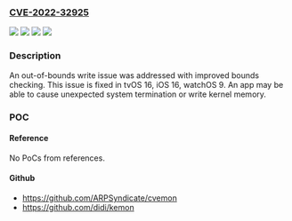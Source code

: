 ### [CVE-2022-32925](https://cve.mitre.org/cgi-bin/cvename.cgi?name=CVE-2022-32925)
![](https://img.shields.io/static/v1?label=Product&message=iOS&color=blue)
![](https://img.shields.io/static/v1?label=Product&message=watchOS&color=blue)
![](https://img.shields.io/static/v1?label=Version&message=n%2Fa&color=blue)
![](https://img.shields.io/static/v1?label=Vulnerability&message=An%20app%20may%20be%20able%20to%20cause%20unexpected%20system%20termination%20or%20write%20kernel%20memory&color=brighgreen)

### Description

An out-of-bounds write issue was addressed with improved bounds checking. This issue is fixed in tvOS 16, iOS 16, watchOS 9. An app may be able to cause unexpected system termination or write kernel memory.

### POC

#### Reference
No PoCs from references.

#### Github
- https://github.com/ARPSyndicate/cvemon
- https://github.com/didi/kemon

